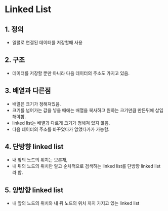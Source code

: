 # Linked List

## 1. 정의
* 일렬로 연결된 데이터를 저장할때 사용
## 2. 구조
* 데이터를 저장할 뿐만 아니라 다음 데이터의 주소도 가지고 있음.
## 3. 배열과 다른점
* 배열은 크기가 정해져있음.
* 크기를 넘어가는 값을 넣을 때에는 배열을 복사하고 원하는 크기만큼 만든뒤에 삽입해야함.
* linked list는 배열과 다르게 크기가 정해져 있지 않음.
* 다음 데이터의 주소를 바꾸었다가 없앴다가가 가능함.

## 4. 단방향 linked list
* 내 앞의 노드의 위치는 모른채,
* 내 뒤의 노드의 위치만 알고 순차적으로 검색하는 linked list를 단방향 linked list라 함.

## 5. 양방향 linked list
* 내 앞의 노드의 위치와 내 뒤 노드의 위치 까지 가지고 있는 linked list
